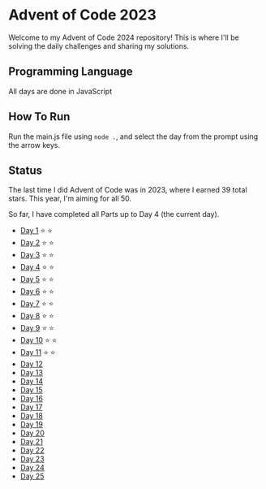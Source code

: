 # Advent of Code 2023

Welcome to my Advent of Code 2024 repository! This is where I'll be solving the daily challenges and sharing my solutions.

## Programming Language

All days are done in JavaScript

## How To Run

Run the main.js file using `node .`, and select the day from the prompt using the arrow keys.

## Status

The last time I did Advent of Code was in 2023, where I earned 39 total stars. This year, I'm aiming for all 50.

So far, I have completed all Parts up to Day 4 (the current day).

- [Day 1](/Day1/day1.js) ⭐ ⭐
- [Day 2](/Day2/day2.js) ⭐ ⭐
- [Day 3](/Day3/day3.js) ⭐ ⭐
- [Day 4](/Day4/day4.js) ⭐ ⭐
- [Day 5](/Day5/day5.js) ⭐ ⭐
- [Day 6](/Day6/day6.js) ⭐ ⭐
- [Day 7](/Day7/day7.js) ⭐ ⭐
- [Day 8](/Day8/day8.js) ⭐ ⭐
- [Day 9](/Day9/day9.js) ⭐ ⭐
- [Day 10](/Day10/day10.js) ⭐ ⭐
- [Day 11](/Day11/day11.js) ⭐ ⭐
- [Day 12](/Day12/day12.js)
- [Day 13](/Day13/day13.js)
- [Day 14](/Day14/day14.js)
- [Day 15](/Day15/day15.js)
- [Day 16](/Day16/day16.js)
- [Day 17](/Day17/day17.js)
- [Day 18](/Day18/day18.js)
- [Day 19](/Day19/day19.js)
- [Day 20](/Day20/day20.js)
- [Day 21](/Day21/day21.js)
- [Day 22](/Day22/day22.js)
- [Day 23](/Day23/day23.js)
- [Day 24](/Day24/day24.js)
- [Day 25](/Day25/day25.js)
